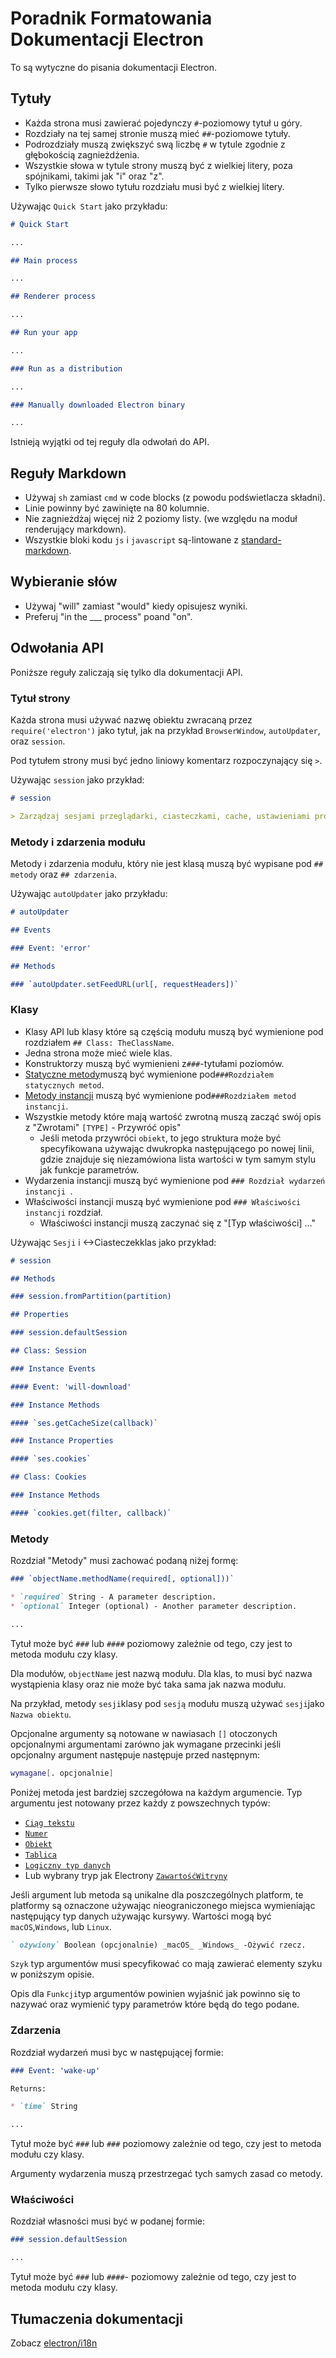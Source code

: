 # Poradnik Formatowania Dokumentacji Electron

To są wytyczne do pisania dokumentacji Electron.

## Tytuły

* Każda strona musi zawierać pojedynczy `#`-poziomowy tytuł u góry.
* Rozdziały na tej samej stronie muszą mieć `##`-poziomowe tytuły.
* Podrozdziały muszą zwiększyć swą liczbę `#` w tytule zgodnie z głębokością zagnieżdżenia.
* Wszystkie słowa w tytule strony muszą być z wielkiej litery, poza spójnikami, takimi jak "i" oraz "z".
* Tylko pierwsze słowo tytułu rozdziału musi być z wielkiej litery.

Używając `Quick Start` jako przykładu:

```markdown
# Quick Start

...

## Main process

...

## Renderer process

...

## Run your app

...

### Run as a distribution

...

### Manually downloaded Electron binary

...
```

Istnieją wyjątki od tej reguły dla odwołań do API.

## Reguły Markdown

* Używaj `sh` zamiast `cmd` w code blocks (z powodu podświetlacza składni).
* Linie powinny być zawinięte na 80 kolumnie.
* Nie zagnieżdżaj więcej niż 2 poziomy listy. (we względu na moduł renderujący markdown).
* Wszystkie bloki kodu `js` i `javascript` są-lintowane z [standard-markdown](http://npm.im/standard-markdown).

## Wybieranie słów

* Używaj "will" zamiast "would" kiedy opisujesz wyniki.
* Preferuj "in the ___ process" poand "on".

## Odwołania API

Poniższe reguły zaliczają się tylko dla dokumentacji API.

### Tytuł strony

Każda strona musi używać nazwę obiektu zwracaną przez `require('electron')` jako tytuł, jak na przykład `BrowserWindow`, `autoUpdater`, oraz `session`.

Pod tytułem strony musi być jedno liniowy komentarz rozpoczynający się `>`.

Używając `session` jako przykład:

```markdown
# session

> Zarządzaj sesjami przeglądarki, ciasteczkami, cache, ustawieniami proxy, itd.
```

### Metody i zdarzenia modułu

Metody i zdarzenia modułu, który nie jest klasą muszą być wypisane pod `## metody` oraz `## zdarzenia`.

Używając `autoUpdater` jako przykładu:

```markdown
# autoUpdater

## Events

### Event: 'error'

## Methods

### `autoUpdater.setFeedURL(url[, requestHeaders])`
```

### Klasy

* Klasy API lub klasy które są częścią modułu muszą być wymienione pod rozdziałem `## Class: TheClassName`.
* Jedna strona może mieć wiele klas.
* Konstruktorzy muszą być wymienieni z`###`-tytułami poziomów.
* [Statyczne metody](https://developer.mozilla.org/en-US/docs/Web/JavaScript/Reference/Classes/static)muszą być wymienione pod`###Rozdziałem statycznych metod`.
* [Metody instancji](https://developer.mozilla.org/en-US/docs/Web/JavaScript/Reference/Classes#Prototype_methods) muszą być wymienione pod`###Rozdziałem metod instancji`.
* Wszystkie metody które mają wartość zwrotną muszą zacząć swój opis z "Zwrotami" `[TYPE]` - Przywróć opis" 
  * Jeśli metoda przywróci `obiekt`, to jego struktura może być specyfikowana używając dwukropka następującego po nowej linii, gdzie znajduje się niezamówiona lista wartości w tym samym stylu jak funkcje parametrów.
* Wydarzenia instancji muszą być wymienione pod `### Rozdział wydarzeń instancji `.
* Właściwości instancji muszą być wymienione pod `### Właściwości instancji` rozdział. 
  * Właściwości instancji muszą zaczynać się z "[Typ właściwości] ..."

Używając `Sesji` i <->Ciasteczek</code>klas jako przykład:

```markdown
# session

## Methods

### session.fromPartition(partition)

## Properties

### session.defaultSession

## Class: Session

### Instance Events

#### Event: 'will-download'

### Instance Methods

#### `ses.getCacheSize(callback)`

### Instance Properties

#### `ses.cookies`

## Class: Cookies

### Instance Methods

#### `cookies.get(filter, callback)`
```

### Metody

Rozdział "Metody" musi zachować podaną niżej formę:

```markdown
### `objectName.methodName(required[, optional]))`

* `required` String - A parameter description.
* `optional` Integer (optional) - Another parameter description.

...
```

Tytuł może być `###` lub `####` poziomowy zależnie od tego, czy jest to metoda modułu czy klasy.

Dla modułów, `objectName` jest nazwą modułu. Dla klas, to musi być nazwa wystąpienia klasy oraz nie może być taka sama jak nazwa modułu.

Na przykład, metody `sesji`klasy pod `sesją` modułu muszą używać `sesji`jako `Nazwa obiektu`.

Opcjonalne argumenty są notowane w nawiasach `[]` otoczonych opcjonalnymi argumentami zarówno jak wymagane przecinki jeśli opcjonalny argument następuje następuje przed następnym:

```sh
wymagane[. opcjonalnie]
```

Poniżej metoda jest bardziej szczegółowa na każdym argumencie. Typ argumentu jest notowany przez każdy z powszechnych typów:

* [`Ciąg tekstu`](https://developer.mozilla.org/en-US/docs/Web/JavaScript/Reference/Global_Objects/String)
* [`Numer`](https://developer.mozilla.org/en-US/docs/Web/JavaScript/Reference/Global_Objects/Number)
* [`Obiekt`](https://developer.mozilla.org/en-US/docs/Web/JavaScript/Reference/Global_Objects/Object)
* [`Tablica`](https://developer.mozilla.org/en-US/docs/Web/JavaScript/Reference/Global_Objects/Array)
* [`Logiczny typ danych`](https://developer.mozilla.org/en-US/docs/Web/JavaScript/Reference/Global_Objects/Boolean)
* Lub wybrany tryp jak Electrony [`ZawartośćWitryny`](api/web-contents.md)

Jeśli argument lub metoda są unikalne dla poszczególnych platform, te platformy są oznaczone używając nieograniczonego miejsca wymieniając następujący typ danych używając kursywy. Wartości mogą być `macOS`,`Windows`, lub `Linux`.

```markdown
` ożywiony` Boolean (opcjonalnie) _macOS_ _Windows_ -Ożywić rzecz.
```

`Szyk` typ argumentów musi specyfikować co mają zawierać elementy szyku w poniższym opisie.

Opis dla `Funkcji`typ argumentów powinien wyjaśnić jak powinno się to nazywać oraz wymienić typy parametrów które będą do tego podane.

### Zdarzenia

Rozdział wydarzeń musi byc w następującej formie:

```markdown
### Event: 'wake-up'

Returns:

* `time` String

...
```

Tytuł może być `###` lub `###` poziomowy zależnie od tego, czy jest to metoda modułu czy klasy.

Argumenty wydarzenia muszą przestrzegać tych samych zasad co metody.

### Właściwości

Rozdział własności musi być w podanej formie:

```markdown
### session.defaultSession

...
```

Tytuł może być `###` lub `####`- poziomowy zależnie od tego, czy jest to metoda modułu czy klasy.

## Tłumaczenia dokumentacji

Zobacz [electron/i18n](https://github.com/electron/i18n#readme)